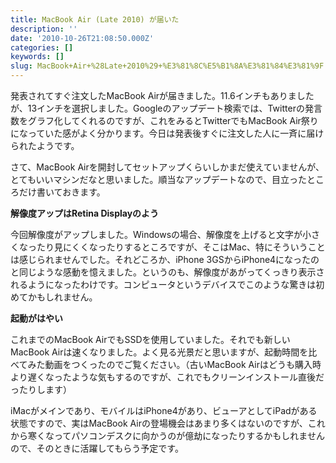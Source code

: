 ```yaml
---
title: MacBook Air (Late 2010) が届いた
description: ''
date: '2010-10-26T21:08:50.000Z'
categories: []
keywords: []
slug: MacBook+Air+%28Late+2010%29+%E3%81%8C%E5%B1%8A%E3%81%84%E3%81%9F
---
```

発表されてすぐ注文したMacBook Airが届きました。11.6インチもありましたが、13インチを選択しました。Googleのアップデート検索では、Twitterの発言数をグラフ化してくれるのですが、これをみるとTwitterでもMacBook Air祭りになっていた感がよく分かります。今日は発表後すぐに注文した人に一斉に届けられたようです。

さて、MacBook Airを開封してセットアップくらいしかまだ使えていませんが、とてもいいマシンだなと思いました。順当なアップデートなので、目立ったところだけ書いておきます。

**解像度アップはRetina Displayのよう**

今回解像度がアップしました。Windowsの場合、解像度を上げると文字が小さくなったり見にくくなったりするところですが、そこはMac、特にそういうことは感じられませんでした。それどころか、iPhone 3GSからiPhone4になったのと同じような感動を憶えました。というのも、解像度があがってくっきり表示されるようになったわけです。コンピュータというデバイスでこのような驚きは初めてかもしれません。

**起動がはやい**

これまでのMacBook AirでもSSDを使用していました。それでも新しいMacBook Airは速くなりました。よく見る光景だと思いますが、起動時間を比べてみた動画をつくったのでご覧ください。（古いMacBook Airはどうも購入時より遅くなったような気もするのですが、これでもクリーンインストール直後だったりします）

iMacがメインであり、モバイルはiPhone4があり、ビューアとしてiPadがある状態ですので、実はMacBook Airの登場機会はあまり多くはないのですが、これから寒くなってパソコンデスクに向かうのが億劫になったりするかもしれませんので、そのときに活躍してもらう予定です。